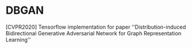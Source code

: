 # DBGAN
[CVPR2020] Tensorflow implementation for paper ''Distribution-induced Bidirectional Generative Adversarial Network for Graph Representation Learning''
